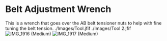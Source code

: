 # Belt Adjustment Wrench
This is a wrench that goes over the AB belt tensioner nuts to help with fine tuning the belt tension.
./Images/Tool.jfif
./Images/Tool 2.jfif
![IMG_1916 (Medium)](https://user-images.githubusercontent.com/85077660/152629218-7e89bd77-3347-429a-a88f-4fd38c0af301.JPG)
![IMG_1917 (Medium)](https://user-images.githubusercontent.com/85077660/152629220-cd28dbe7-2319-42d4-ac1c-7691034d256d.JPG)
